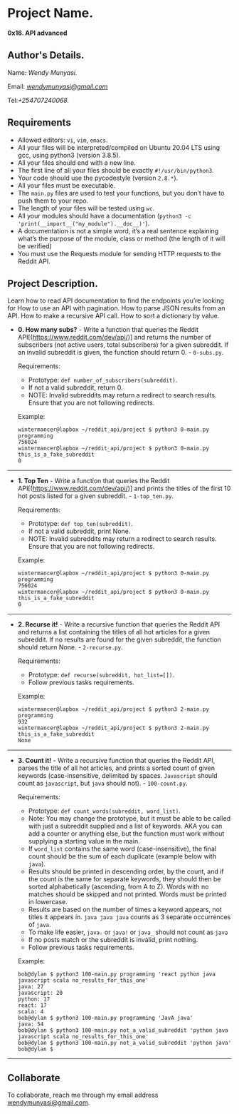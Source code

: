 # Project Name.
**0x16. API advanced**

## Author's Details.
Name: *Wendy Munyasi.*

Email: *wendymunyasi@gmail.com*

Tel:*+254707240068.*

##  Requirements

*   Allowed editors: `vi`, `vim`, `emacs`.
*   All your files will be interpreted/compiled on Ubuntu 20.04 LTS using gcc, using python3 (version 3.8.5).
*   All your files should end with a new line.
*   The first line of all your files should be exactly `#!/usr/bin/python3`.
*   Your code should use the pycodestyle (version `2.8.*`).
*   All your files must be executable.
*   The `main.py` files are used to test your functions, but you don’t have to push them to your repo.
*   The length of your files will be tested using `wc`.
*   All your modules should have a documentation (`python3 -c 'print(__import__("my_module").__doc__)'`).
*   A documentation is not a simple word, it’s a real sentence explaining what’s the purpose of the module, class or method (the length of it will be verified)
*   You must use the Requests module for sending HTTP requests to the Reddit API.


## Project Description.
Learn how to read API documentation to find the endpoints you’re looking for
How to use an API with pagination. 
How to parse JSON results from an API.
How to make a recursive API call.
How to sort a dictionary by value.


* **0. How many subs?** - Write a function that queries the Reddit API[(https://www.reddit.com/dev/api/)] and returns the number of subscribers (not active users, total subscribers) for a given subreddit. If an invalid subreddit is given, the function should return 0. - `0-subs.py`.

  Requirements:

  * Prototype: `def number_of_subscribers(subreddit)`.
  * If not a valid subreddit, return 0.
  * NOTE: Invalid subreddits may return a redirect to search results. Ensure that you are not following redirects.
  
  Example:
  ```
  wintermancer@lapbox ~/reddit_api/project $ python3 0-main.py programming
  756024
  wintermancer@lapbox ~/reddit_api/project $ python3 0-main.py this_is_a_fake_subreddit
  0
  ```
---

* **1. Top Ten** - Write a function that queries the Reddit API[(https://www.reddit.com/dev/api/)] and prints the titles of the first 10 hot posts listed for a given subreddit. - `1-top_ten.py`.

  Requirements:

  * Prototype: `def top_ten(subreddit)`.
  * If not a valid subreddit, print None.
  * NOTE: Invalid subreddits may return a redirect to search results. Ensure that you are not following redirects.

  Example:
  ```
  wintermancer@lapbox ~/reddit_api/project $ python3 0-main.py programming
  756024
  wintermancer@lapbox ~/reddit_api/project $ python3 0-main.py this_is_a_fake_subreddit
  0
  ```
---

* **2. Recurse it!** - Write a recursive function that queries the Reddit API and returns a list containing the titles of all hot articles for a given subreddit. If no results are found for the given subreddit, the function should return None. - `2-recurse.py`.

  Requirements:

  * Prototype: `def recurse(subreddit, hot_list=[])`.
  * Follow previous tasks requirements.

  Example:
  ```
  wintermancer@lapbox ~/reddit_api/project $ python3 2-main.py programming
  932
  wintermancer@lapbox ~/reddit_api/project $ python3 2-main.py this_is_a_fake_subreddit
  None
  ```
---

* **3. Count it!** - Write a recursive function that queries the Reddit API, parses the title of all hot articles, and prints a sorted count of given keywords (case-insensitive, delimited by spaces. `Javascript` should count as `javascript`, but `java` should not). - `100-count.py`.

  Requirements:

  * Prototype: `def count_words(subreddit, word_list)`.
  * Note: You may change the prototype, but it must be able to be called with just a subreddit supplied and a list of keywords. AKA you can add a counter or anything else, but the function must work without supplying a starting value in the main.
  * If `word_list` contains the same word (case-insensitive), the final count should be the sum of each duplicate (example below with `java`).
  * Results should be printed in descending order, by the count, and if the count is the same for separate keywords, they should then be sorted alphabetically (ascending, from A to Z). Words with no matches should be skipped and not printed. Words must be printed in lowercase.
  * Results are based on the number of times a keyword appears, not titles it appears in. `java java java` counts as 3 separate occurrences of `java`.
  * To make life easier, `java.` or `java!` or `java_` should not count as `java`
  * If no posts match or the subreddit is invalid, print nothing.
  * Follow previous tasks requirements.

  Example:
  ```
  bob@dylan $ python3 100-main.py programming 'react python java javascript scala no_results_for_this_one'
  java: 27
  javascript: 20
  python: 17
  react: 17
  scala: 4
  bob@dylan $ python3 100-main.py programming 'JavA java'
  java: 54
  bob@dylan $ python3 100-main.py not_a_valid_subreddit 'python java javascript scala no_results_for_this_one'
  bob@dylan $ python3 100-main.py not_a_valid_subreddit 'python java'
  bob@dylan $ 
  ```
---

## Collaborate

To collaborate, reach me through my email address wendymunyasi@gmail.com.
